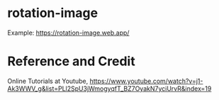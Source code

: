 # rotation-image
Example: https://rotation-image.web.app/

# Reference and Credit
Online Tutorials at Youtube, https://www.youtube.com/watch?v=j1-Ak3WWV_g&list=PLl2SpU3jWmogyqfT_BZ7OyakN7yciUrvR&index=19
